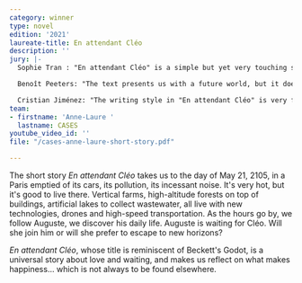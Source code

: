 ```yaml
---
category: winner
type: novel
edition: '2021'
laureate-title: En attendant Cléo
description: ''
jury: |-
  Sophie Tran : "En attendant Cléo" is a simple but yet very touching story. It is about a man who is waiting for the woman he loves. It is not a new story, we have heard this story before, but it makes it very eternal and universal, and that is very touching for everybody I guess. The story also depicts a positive future, which is set in Paris in 2105. And what makes it positive is that though we have seemed to have adapted to climate change thanks to new technologies and thanks to various social upheavals, and though we also have an possibility to migrate, to flee, to explore a new land, there is a possibility also in the story that we might actually like to stay. And in the end it is a story that talks about what should be changed in the future but also what will remain in the future as a humanity, as a mankind."

  Benoît Peeters: "The text presents us with a future world, but it does not describe it in a way too heavy or too detailed. It makes us feel it, touch it, guess it through the actions of the characters, especially the main character. And the second quality is to have introduced a form of melancholy within this positive and happy future. To have said that even if the world changes, even if the social and political intentions change, even if the great climatic or other difficulties that we face today are overcome, human feelings will not change that much. And that the expectation of love, fear, a form of nostalgia or melancholy will always be there. And I think that's what gives this story its price, it's that it really takes us into a future that we believe in, because it remains a human future, a future where not everything is rosy. Because we know that, whatever innovations we may introduce, the worst utopia would be that of obligatory happiness for all. For that would be the extinction of those feelings, those dreams, those fantasies, which are the price of our lives."

  Cristian Jiménez: "The writing style in "En attendant Cléo" is very fresh and very direct. We don’t really have a lot of information about this relationship, just that it is a man waiting and clearly longing to meet with this woman. But what I find really interesting is the fact that maybe the world, the city, the planet that the story is setting is very different from what we live today, but despite all these changes we care a lot about what is happening there. And even if it’s not so dramatic, we really identify with this man. And it shows us that somehow, no matter how much things can change, and everyday life can be different, there is still something that is going to connect us with the people who are going to live in this new world in the future."
team:
- firstname: 'Anne-Laure '
  lastname: CASES
youtube_video_id: ''
file: "/cases-anne-laure-short-story.pdf"

---
```

The short story _En attendant Cléo_ takes us to the day of May 21, 2105, in a Paris emptied of its cars, its pollution, its incessant noise. It's very hot, but it's good to live there. Vertical farms, high-altitude forests on top of buildings, artificial lakes to collect wastewater, all live with new technologies, drones and high-speed transportation. As the hours go by, we follow Auguste, we discover his daily life. Auguste is waiting for Cléo. Will she join him or will she prefer to escape to new horizons? 

_En attendant Cléo_, whose title is reminiscent of Beckett's Godot, is a universal story about love and waiting, and makes us reflect on what makes happiness... which is not always to be found elsewhere.